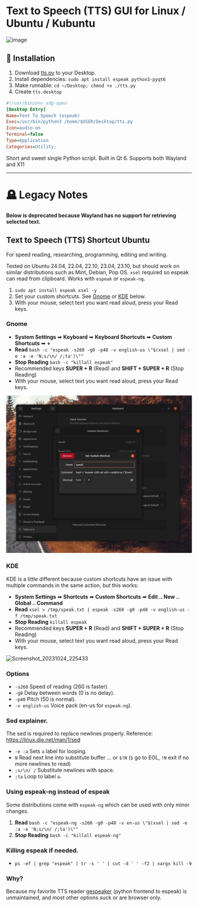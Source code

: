 # Text to Speech (TTS) GUI for Linux / Ubuntu / Kubuntu

![image](https://github.com/user-attachments/assets/caaafc1d-2e20-4591-aa73-c201de8556c4)


## 🎁 Installation
1. Download [tts.py](https://raw.githubusercontent.com/gnat/text-to-speech-ubuntu/refs/heads/main/tts.py) to your Desktop.
2. Install dependencies: `sudo apt install espeak python3-pyqt6`
3. Make runnable: `cd ~/Desktop; chmod +x ./tts.py`
4. Create `tts.desktop`
```ini
#!/usr/bin/env xdg-open
[Desktop Entry]
Name=Text To Speech (espeak)
Exec=/usr/bin/python3 /home/$USER/Desktop/tts.py
Icon=audio-on
Terminal=false
Type=Application
Categories=Utility;
```

Short and sweet single Python script. Built in Qt 6. Supports both Wayland and X11


----
# 🪦 Legacy Notes

**Below is deprecated because Wayland has no support for retrieving selected text.**

## Text to Speech (TTS) Shortcut Ubuntu

For speed reading, researching, programming, editing and writing.

Tested on Ubuntu 24.04, 22.04, 22.10, 23.04, 23.10, but should work on similar distributions such as Mint, Debian, Pop OS. `xsel` required so espeak can read from clipboard. Works with `espeak` or `espeak-ng`.

1. `sudo apt install espeak xsel -y`
2. Set your custom shortcuts. See [Gnome](#gnome) or [KDE](#kde) below.
3. With your mouse, select text you want read aloud, press your Read keys.


### Gnome

* **System Settings** ➡ **Keyboard** ➡ **Keyboard Shortcuts** ➡ **Custom Shortcuts** ➡ **+**
* **Read** `bash -c "espeak -s260 -g0 -p40 -v english-us \"$(xsel | sed -e :a -e 'N;s/\n/ /;ta')\""`
* **Stop Reading** `bash -c "killall espeak"`
* Recommended keys **SUPER + R** (Read) and **SHIFT + SUPER + R** (Stop Reading)
* With your mouse, select text you want read aloud, press your Read keys.

![screenshot](https://github.com/gnat/text-to-speech-ubuntu/blob/main/screenshot.png)


### KDE
KDE is a little different because custom shortcuts have an issue with multiple commands in the same action, but this works:

* **System Settings** ➡ **Shortcuts** ➡ **Custom Shortcuts** ➡ **Edit .. New .. Global .. Command**
* **Read** `xsel > /tmp/speak.txt | espeak -s260 -g0 -p40 -v english-us -f /tmp/speak.txt`
* **Stop Reading** `killall espeak`
* Recommended keys **SUPER + R** (Read) and **SHIFT + SUPER + R** (Stop Reading)
* With your mouse, select text you want read aloud, press your Read keys.

![Screenshot_20231024_225433](https://github.com/gnat/text-to-speech-ubuntu/assets/24665/dcd36a3d-7ad1-4de3-bb8a-98202091d18e)


### Options
* `-s260` Speed of reading (260 is faster).
* `-g0` Delay between words (0 is no delay).
* `-p40` Pitch (50 is normal).
* `-v english-us` Voice pack (en-us for `espeak-ng`).

### Sed explainer.
The sed is required to replace newlines properly. Reference: https://linux.die.net/man/1/sed

* `-e :a` Sets `a` label for looping.
* `N` Read next line into substitute buffer ... or `$!N` (`$` go to EOL, `!N` exit if no more newlines to read)
* `;s/\n/ /` Substitute newlines with space.
* `;ta` Loop to label `a`.

### Using espeak-ng instead of espeak
Some distributions come with `espeak-ng` which can be used with only minor changes.

1. **Read** `bash -c "espeak-ng -s260 -g0 -p40 -v en-us \"$(xsel | sed -e :a -e 'N;s/\n/ /;ta')\""`
2. **Stop Reading** `bash -c "killall espeak-ng"`

### Killing espeak if needed.
* `ps -ef | grep "espeak" | tr -s ' ' | cut -d ' ' -f2 | xargs kill -9`

### Why?
Because my favorite TTS reader [gespeaker](https://github.com/muflone/gespeaker) (python frontend to espeak) is unmaintained, and most other options suck or are browser only.
